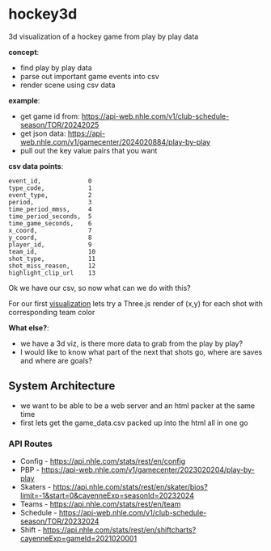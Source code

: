 # hockey3d
3d visualization of a hockey game from play by play data

**concept**:
- find play by play data
- parse out important game events into csv
- render scene using csv data

**example**:
- get game id from: https://api-web.nhle.com/v1/club-schedule-season/TOR/20242025
- get json data: https://api-web.nhle.com/v1/gamecenter/2024020884/play-by-play
- pull out the key value pairs that you want

**csv data points**:
```
event_id,             0
type_code,            1
event_type,           2
period,               3
time_period_mmss,     4
time_period_seconds,  5
time_game_seconds,    6
x_coord,              7
y_coord,              8
player_id,            9
team_id,              10
shot_type,            11
shot_miss_reason,     12
highlight_clip_url    13
```

Ok we have our csv, so now what can we do with this?

For our first [visualization](https://stezup.dev/hokej) lets try a Three.js render of (x,y) for each shot with corresponding team color 

**What else?**:
- we have a 3d viz, is there more data to grab from the play by play?
- I would like to know what part of the next that shots go, where are saves and where are goals?

## System Architecture
- we want to be able to be a web server and an html packer at the same time
- first lets get the game_data.csv packed up into the html all in one go



### API Routes
- Config - https://api.nhle.com/stats/rest/en/config
- PBP - https://api-web.nhle.com/v1/gamecenter/2023020204/play-by-play
- Skaters	- https://api.nhle.com/stats/rest/en/skater/bios?limit=-1&start=0&cayenneExp=seasonId=20232024
- Teams - https://api.nhle.com/stats/rest/en/team
- Schedule - https://api-web.nhle.com/v1/club-schedule-season/TOR/20232024
- Shift - https://api.nhle.com/stats/rest/en/shiftcharts?cayenneExp=gameId=2021020001
